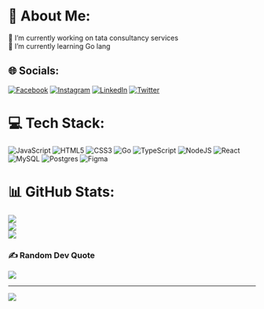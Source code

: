 # 💫 About Me:
🔭 I’m currently working on tata consultancy services<br>🌱 I’m currently learning Go lang<br>


## 🌐 Socials:
[![Facebook](https://img.shields.io/badge/Facebook-%231877F2.svg?logo=Facebook&logoColor=white)](https://www.facebook.com/eduardohenrique.lisboa)
[![Instagram](https://img.shields.io/badge/Instagram-%23E4405F.svg?logo=Instagram&logoColor=white)](https://www.instagram.com/duuh_lisboa/) 
[![LinkedIn](https://img.shields.io/badge/LinkedIn-%230077B5.svg?logo=linkedin&logoColor=white)](https://www.linkedin.com/in/eduardo-henrique-lisboa-alves-077943a8/)
[![Twitter](https://img.shields.io/badge/Twitter-%231DA1F2.svg?logo=Twitter&logoColor=white)](https://twitter.com/HEuduardo) 

# 💻 Tech Stack:
![JavaScript](https://img.shields.io/badge/javascript-%23323330.svg?style=for-the-badge&logo=javascript&logoColor=%23F7DF1E) ![HTML5](https://img.shields.io/badge/html5-%23E34F26.svg?style=for-the-badge&logo=html5&logoColor=white) ![CSS3](https://img.shields.io/badge/css3-%231572B6.svg?style=for-the-badge&logo=css3&logoColor=white) ![Go](https://img.shields.io/badge/go-%2300ADD8.svg?style=for-the-badge&logo=go&logoColor=white) ![TypeScript](https://img.shields.io/badge/typescript-%23007ACC.svg?style=for-the-badge&logo=typescript&logoColor=white) ![NodeJS](https://img.shields.io/badge/node.js-6DA55F?style=for-the-badge&logo=node.js&logoColor=white) ![React](https://img.shields.io/badge/react-%2320232a.svg?style=for-the-badge&logo=react&logoColor=%2361DAFB) ![MySQL](https://img.shields.io/badge/mysql-%2300f.svg?style=for-the-badge&logo=mysql&logoColor=white) ![Postgres](https://img.shields.io/badge/postgres-%23316192.svg?style=for-the-badge&logo=postgresql&logoColor=white) 	![Figma](https://img.shields.io/badge/figma-%23F24E1E.svg?style=for-the-badge&logo=figma&logoColor=white)
# 📊 GitHub Stats:
![](https://github-readme-stats.vercel.app/api?username=Eduardo-Lisboa&theme=dracula&hide_border=false&include_all_commits=false&count_private=false)<br/>
![](https://github-readme-streak-stats.herokuapp.com/?user=Eduardo-Lisboa&theme=dracula&hide_border=false)<br/>
![](https://github-readme-stats.vercel.app/api/top-langs/?username=Eduardo-Lisboa&theme=dracula&hide_border=false&include_all_commits=false&count_private=false&layout=compact)


### ✍️ Random Dev Quote
![](https://quotes-github-readme.vercel.app/api?type=vetical&theme=radical)



---
[![](https://visitcount.itsvg.in/api?id=Eduardo-Lisboa&icon=0&color=0)](https://visitcount.itsvg.in)

<!-- Proudly created with GPRM ( https://gprm.itsvg.in ) -->
